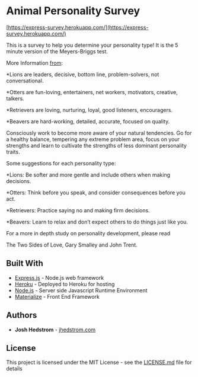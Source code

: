 # Animal Personality Survey

[https://express-survey.herokuapp.com/](https://express-survey.herokuapp.com/)

This is a survey to help you determine your personality type! It is the 5 minute version of the Meyers-Briggs test.

More Information [from](https://www3.dbu.edu/jeanhumphreys/SocialPsych/smalleytrentpersonality.htm):

*Lions are leaders, decisive, bottom line, problem-solvers, not conversational.

*Otters are fun-loving, entertainers, net workers, motivators, creative, talkers.

*Retrievers are loving, nurturing, loyal, good listeners, encouragers.

*Beavers are hard-working, detailed, accurate, focused on quality.

Consciously work to become more aware of your natural tendencies. Go for a healthy balance, tempering any extreme problem area, focus on your strengths and learn to cultivate the strengths of less dominant personality traits.

Some suggestions for each personality type:

*Lions: Be softer and more gentle and include others when making decisions.

*Otters: Think before you speak, and consider consequences before you act.

*Retrievers: Practice saying no and making firm decisions.

*Beavers: Learn to relax and don’t expect others to do things just like you.

For a more in depth study on personality development, please read

The Two Sides of Love, Gary Smalley and John Trent.

## Built With

* [Express.js](http://expressjs.com/) - Node.js web framework
* [Heroku](http://heroku.com/) - Deployed to Heroku for hosting
* [Node.js](https://nodejs.org/en/) - Server side Javascript Runtime Environment
* [Materialize](https://materializecss.com/) - Front End Framework

## Authors

* **Josh Hedstrom** - [jhedstrom.com](https://jhedstrom.com)

## License

This project is licensed under the MIT License - see the [LICENSE.md](LICENSE.md) file for details
